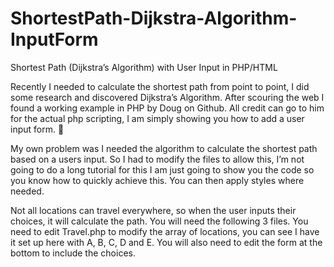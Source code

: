 # ShortestPath-Dijkstra-Algorithm-InputForm
Shortest Path (Dijkstra’s Algorithm) with User Input in PHP/HTML

Recently I needed to calculate the shortest path from point to point, I did some research and discovered Dijkstra’s Algorithm. After scouring the web I found a working example in PHP by Doug on Github. All credit can go to him for the actual php scripting, I am simply showing you how to add a user input form. 🙂

My own problem was I needed the algorithm to calculate the shortest path based on a users input. So I had to modify the files to allow this, I’m not going to do a long tutorial for this I am just going to show you the code so you know how to quickly achieve this. You can then apply styles where needed.

Not all locations can travel everywhere, so when the user inputs their choices, it will calculate the path.
You will need the following 3 files. You need to edit Travel.php to modify the array of locations, you can see I have it set up here with A, B, C, D and E. You will also need to edit the form at the bottom to include the choices.
